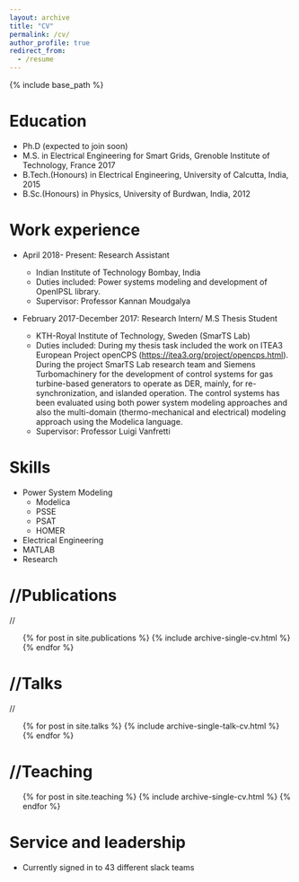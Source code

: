 ```yaml
---
layout: archive
title: "CV"
permalink: /cv/
author_profile: true
redirect_from:
  - /resume
---
```


{% include base_path %}

Education
======
* Ph.D (expected to join soon)
* M.S. in Electrical Engineering for Smart Grids, Grenoble Institute of Technology, France 2017
* B.Tech.(Honours) in Electrical Engineering, University of Calcutta, India, 2015
* B.Sc.(Honours) in Physics, University of Burdwan, India, 2012


Work experience
======
* April 2018- Present: Research Assistant
  * Indian Institute of Technology Bombay, India
  * Duties included: Power systems modeling and development of OpenIPSL library.
  * Supervisor: Professor Kannan Moudgalya

* February 2017-December 2017: Research Intern/ M.S Thesis Student
  * KTH-Royal Institute of Technology, Sweden (SmarTS Lab)
  * Duties included: During my thesis task included the work on ITEA3 European Project openCPS (https://itea3.org/project/opencps.html). During the project SmarTS Lab research team and Siemens Turbomachinery for the development of control systems for gas turbine-based generators to operate as DER, mainly, for re-synchronization, and islanded operation. The control systems has been evaluated using both power system modeling approaches and also the multi-domain (thermo-mechanical and electrical) modeling approach using the Modelica language.
  * Supervisor: Professor Luigi Vanfretti
  
Skills
======
* Power System Modeling
  * Modelica
  * PSSE
  * PSAT
  * HOMER
* Electrical Engineering
* MATLAB
* Research

//Publications
======
  //<ul>{% for post in site.publications %}
    {% include archive-single-cv.html %}
  {% endfor %}</ul>
  
//Talks
======
 // <ul>{% for post in site.talks %}
    {% include archive-single-talk-cv.html %}
  {% endfor %}</ul>
  
//Teaching
======
  <ul>{% for post in site.teaching %}
    {% include archive-single-cv.html %}
  {% endfor %}</ul>
  
Service and leadership
======
* Currently signed in to 43 different slack teams
